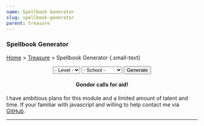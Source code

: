 ```yaml
---
name: Spellbook Generator
slug: spellbook-generator
parent: treasure
---
```

### Spellbook Generator
[Home](dm-operations-center) > [Treasure](treasure-menu) > Spellbook Generator {.small-text}

<div style="margin-bottom:15px; text-align:center;">
    <select id="selectEnvironment">
        <option value="">- Level -</option>
        <option value="l1-2">1-2</option>
        <option value="l3-4">3-4</option>
        <option value="l5-6">5-6</option>
        <option value="l7-8">7-8</option>
        <option value="l9-10">9-10</option>
        <option value="l11-12">11-12</option>
        <option value="l13-14">13-14</option>
        <option value="l15-16">15-16</option>
        <option value="l17-18">17-18</option>
        <option value="l19-20">19-20</option>
    </select>
    <select id="selectSchool">
        <option value="">- School -</option>
        <option value="general">General</option>
        <option value="abjuration">Abjuration</option>
        <option value="conjuration">Conjuration</option>
        <option value="divination">Divination</option>
        <option value="dunamancy">Dunamancy</option>
        <option value="enchantment">Enchantment</option>
        <option value="evocation">Evocation</option>
        <option value="illusion">Illusion</option>
        <option value="necromancy">Necromancy</option>
        <option value="transmutation">Transmutation</option>
    </select>
    <button id="buttonGenerateSpellbook" onclick="generateSpellbook()"> 
        Generate 
    </button> 
</div>
<div class="result">
    <h4 align="center">Gondor calls for aid!</h4>
    <p>I have ambitious plans for this module and a limited amount of talent and time. If your familiar with javascript and willing to help contact me via <a href="https://github.com/MrFarland">GitHub</a>.</p>
</div>
<hr/>